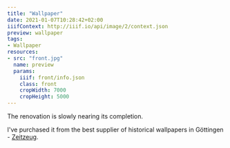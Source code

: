 ```yaml
---
title: "Wallpaper"
date: 2021-01-07T10:28:42+02:00
iiifContext: http://iiif.io/api/image/2/context.json
preview: wallpaper
tags:
- Wallpaper
resources:
- src: "front.jpg"
  name: preview
  params:
    iiif: front/info.json
    class: front
    cropWidth: 7000
    cropHeight: 5000
---
```


The renovation is slowly nearing its completion.<!--more-->
<div class="source">
I've purchased it from the best supplier of historical wallpapers in Göttingen - <a target="_blank" href="http://zeitzeug.de/">Zeitzeug</a>.
</div>

